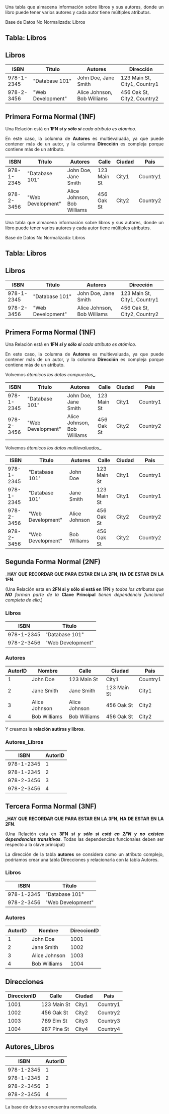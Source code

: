<div align="justify">
Una tabla que almacena información sobre libros y sus autores, donde un libro puede tener varios autores y cada autor tiene múltiples atributos.

Base de Datos No Normalizada: Libros

## Tabla: Libros


## Libros

| ISBN       | Título          | Autores                         | Dirección                                       |
|------------|-----------------|---------------------------------|-------------------------------------------------|
| 978-1-2345 | "Database 101"  | John Doe, Jane Smith             | 123 Main St, City1, Country1                    |
| 978-2-3456 | "Web Development"| Alice Johnson, Bob Williams      | 456 Oak St, City2, Country2                      |


## Primera Forma Normal (1NF)

Una Relación está en __1FN__ ___si y sólo si___ _cada atributo es atómico_.


En este caso, la columna de __Autores__ es multievaluada, ya que puede contener más de un autor, y la columna __Dirección__ es compleja porque contiene más de un atributo.


| ISBN       | Título          | Autores                         | Calle           | Ciudad | Pais        |
|------------|-----------------|---------------------------------|-----------------| --------- |--------------|
| 978-1-2345 | "Database 101"  | John Doe, Jane Smith             | 123 Main St |  City1 | Country1 |
| 978-2-3456 | "Web Development"| Alice Johnson, Bob Williams      | 456 Oak St | City2 | Country2 |

Una tabla que almacena información sobre libros y sus autores, donde un libro puede tener varios autores y cada autor tiene múltiples atributos.

Base de Datos No Normalizada: Libros

## Tabla: Libros


## Libros

| ISBN       | Título          | Autores                         | Dirección                                       |
|------------|-----------------|---------------------------------|-------------------------------------------------|
| 978-1-2345 | "Database 101"  | John Doe, Jane Smith             | 123 Main St, City1, Country1                    |
| 978-2-3456 | "Web Development"| Alice Johnson, Bob Williams      | 456 Oak St, City2, Country2                      |


## Primera Forma Normal (1NF)

Una Relación está en __1FN__ ___si y sólo si___ _cada atributo es atómico_.


En este caso, la columna de __Autores__ es multievaluada, ya que puede contener más de un autor, y la columna __Dirección__ es compleja porque contiene más de un atributo.

Volvemos _átomicos los datos compuestos__.

| ISBN       | Título          | Autores                         | Calle           | Ciudad | Pais        |
|------------|-----------------|---------------------------------|-----------------| --------- |--------------|
| 978-1-2345 | "Database 101"  | John Doe, Jane Smith             | 123 Main St |  City1 | Country1 |
| 978-2-3456 | "Web Development"| Alice Johnson, Bob Williams      | 456 Oak St | City2 | Country2 |


Volvemos _átomicos los datos multievaluados__.

| ISBN       | Título          | Autores                         | Calle           | Ciudad | Pais        |
|------------|-----------------|---------------------------------|-----------------| --------- |--------------|
| 978-1-2345 | "Database 101"  | John Doe             | 123 Main St |  City1 | Country1 |
| 978-1-2345 | "Database 101"  | Jane Smith             | 123 Main St |  City1 | Country1 |
| 978-2-3456 | "Web Development"| Alice Johnson     | 456 Oak St | City2 | Country2 |
| 978-2-3456 | "Web Development"| Bob Williams      | 456 Oak St | City2 | Country2 |



## Segunda Forma Normal (2NF)

___HAY QUE RECORDAR QUE PARA ESTAR EN LA 2FN, HA DE ESTAR EN LA 1FN__.

(Una Relación esta en __2FN si y sólo si está en 1FN__ y _todos los atributos que_ ___NO___ _forman parte de la_ __Clave Principal__ _tienen dependencia funcional completa de ella_.)


### Libros

| ISBN       | Título          |
|------------|-----------------|
| 978-1-2345 | "Database 101"  |
| 978-2-3456 | "Web Development"|

### Autores

| AutorID | Nombre         | Calle           | Ciudad | Pais        |
|---------|----------------|-------------| --------- |--------------|
| 1       | John Doe       | 123 Main St |  City1 | Country1 |
| 2       | Jane Smith     | Jane Smith  | 123 Main St |  City1 | Country1 |
| 3       | Alice Johnson  | Alice Johnson     | 456 Oak St | City2 | Country2 |
| 4       | Bob Williams   | Bob Williams      | 456 Oak St | City2 | Country2 |

Y creamos la __relación autiros y libros__.

### Autores_Libros

| ISBN       | AutorID |
|------------|---------|
| 978-1-2345 | 1       |
| 978-1-2345 | 2       |
| 978-2-3456 | 3       |
| 978-2-3456 | 4       |


## Tercera Forma Normal (3NF)

___HAY QUE RECORDAR QUE PARA ESTAR EN LA 3FN, HA DE ESTAR EN LA 2FN__.

(Una Relación esta en __3FN__ ___si y sólo si está en 2FN y no existen dependencias transitivas___. Todas las dependencias funcionales deben ser respecto a la clave principal)

La dirección de la tabla __autores__ se considera como un atributo complejo, podríamos crear una tabla Direcciones y relacionarla con la tabla Autores.

### Libros

| ISBN       | Título          |
|------------|-----------------|
| 978-1-2345 | "Database 101"  |
| 978-2-3456 | "Web Development"|

### Autores

| AutorID | Nombre         | DireccionID |
|---------|----------------|-------------|
| 1       | John Doe       | 1001        |
| 2       | Jane Smith     | 1002        |
| 3       | Alice Johnson  | 1003        |
| 4       | Bob Williams   | 1004        |

## Direcciones

| DireccionID | Calle           | Ciudad | Pais        |
|-------------|-----------------|--------|-------------|
| 1001        | 123 Main St     | City1  | Country1    |
| 1002        | 456 Oak St      | City2  | Country2    |
| 1003        | 789 Elm St      | City3  | Country3    |
| 1004        | 987 Pine St     | City4  | Country4    |

## Autores_Libros

| ISBN       | AutorID |
|------------|---------|
| 978-1-2345 | 1       |
| 978-1-2345 | 2       |
| 978-2-3456 | 3       |
| 978-2-3456 | 4       |


La base de datos se encuentra normalizada.


</div>